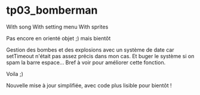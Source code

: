 # tp03_bomberman

With song
With setting menu
With sprites

Pas encore en orienté objet ;) mais bientôt

Gestion des bombes et des explosions avec un système de date car setTimeout n'était pas assez précis dans mon cas. Et buger le système si on spam la barre espace...
Bref à voir pour améliorer cette fonction.

Voila ;)

Nouvelle mise à jour simplifiée, avec code plus lisible pour bientôt !
